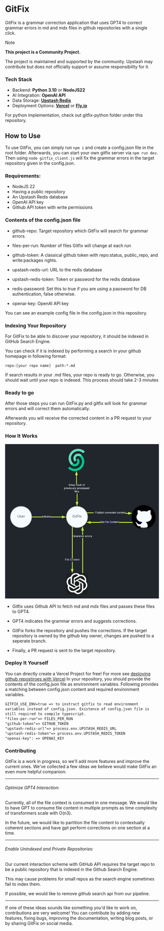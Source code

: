 # GitFix

GitFix is a grammar correction application that uses GPT4 to correct grammar errors in md and mdx files in github repositories with a single click.

> [!NOTE]  
> **This project is a Community Project.**
>
> The project is maintained and supported by the community. Upstash may contribute but does not officially support or assume responsibility for it.

### Tech Stack

- Backend: **Python 3.10** or **NodeJS22**
- AI Integration: **OpenAI API**
- Data Storage: **[Upstash Redis](https://upstash.com/docs/redis/overall/getstarted)**
- Deployment Options: **[Vercel](https://vercel.com)** or **[Fly.io](https://fly.io)**

For python implementation, check out gitfix-python folder under this repository.

## How to Use
 To use GitFix, you can simply run `npm i` and create a config.json file in the root folder. 
 Afterwards, you can start your own gitfix server via `npm run dev`.
 Then using `node gitfix_client.js` will fix the grammar errors in the target repository given in the config.json.

### Requirements:

 - NodeJS 22
 - Having a public repository
 - An Upstash Redis database
 - OpenAI API key
 - Github API token with write permissions

### Contents of the config.json file

- github-repo: Target repository which GitFix will search for grammar errors.

- files-per-run: Number of files Gitfix will change at each run 

- github-token: A classical github token with repo:status, public_repo, and write:packages rights.

- upstash-redis-url: URL to the redis database

- upstash-redis-token: Token or password for the redis database

- redis-password: Set this to true if you are using a password for DB authentication, false otherwise.

- openai-key: OpenAI API key

 You can see an example config file in the config.json in this repository.

### Indexing Your Repository

For GitFix to be able to discover your repository, it should be indexed in GitHub Search Engine. 

You can check if it is indexed by performing a search in your github homepage in following format:

```
repo:[your repo name]  path:*.md
```

If search results in your .md files, your repo is ready to go. Otherwise, you should wait until your repo is indexed. This process should take 2-3 minutes

### Ready to go

 After those steps you can run GitFix.py and gitfix will look for grammar errors and will correct them automatically. 

 Afterwards you will receive the corrected content in a PR request to your repository.

### How It Works

<img src="./static/interaction_diagram.png" width="700">

- Gitfix uses Github API to fetch md and mdx files and passes these files to GPT4.

- GPT4 indicates the grammar errors and suggests corrections.

- GitFix forks the repository and pushes the corrections. If the target repository is owned by the github key owner, changes are pushed to a seperate branch.

- Finally, a PR request is sent to the target repository.

### Deploy It Yourself

You can directly create a Vercel Project for free! For more see [deploying github repostiroes with Vercel](https://vercel.com/docs/deployments/git)
In your repository, you should provide the contents of the config.json file as environment variables.
Following provides a matching between config.json content and required environment variables.

```
GITFIX_USE_ENV=true => to instruct gitfix to read environment variables instead of config.json. Existence of config.json file is still required to compile typescript.
"files-per-run"=> FILES_PER_RUN
"github-token"=> GITHUB_TOKEN
"upstash-redis-url"=> process.env.UPSTASH_REDIS_URL
"upstash-redis-token"=> process.env.UPSTASH_REDIS_TOKEN
"openai-key": => OPENAI_KEY
```

### Contributing

GitFix is a work in progress, so we'll add more features and improve the current ones. We've collected a few ideas we believe would make GitFix an even more helpful companion:

---

###### Optimize GPT4 Interaction:

Currently, all of the file context is consumed in one message. We would like to have GPT to consume file content in multiple prompts as time complexity of transformers scale with O(n3). 

In the future, we would like to partition the file content to contextually coherent sections and have gpt perform corrections on one section at a time.

---

###### Enable Unindexed and Private Repositories:

Our current interaction scheme with GitHub API requires the target repo to be a public repository that is indexed in the Github Search Engine. 

This may cause problems for small repos as the search engine sometimes fail to index them.

If possible, we would like to remove github search api from our pipeline.


---

If one of these ideas sounds like something you'd like to work on, contributions are very welcome! You can contribute by adding new features, fixing bugs, improving the documentation, writing blog posts, or by sharing GitFix on social media.



